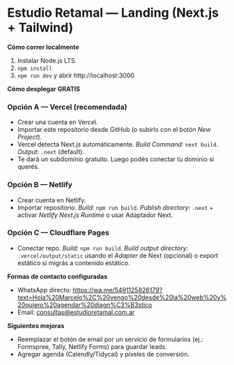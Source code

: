 # Estudio Retamal — Landing (Next.js + Tailwind)

**Cómo correr localmente**

1. Instalar Node.js LTS.
2. `npm install`
3. `npm run dev` y abrir http://localhost:3000

**Cómo desplegar GRATIS**

### Opción A — Vercel (recomendada)
- Crear una cuenta en Vercel.
- Importar este repositorio desde GitHub (o subirlo con el botón *New Project*).
- Vercel detecta Next.js automáticamente. *Build Command:* `next build`. *Output:* `.next` (default).
- Te dará un subdominio gratuito. Luego podés conectar tu dominio si querés.

### Opción B — Netlify
- Crear cuenta en Netlify.
- Importar repositorio. *Build:* `npm run build`. *Publish directory:* `.next` + activar *Netlify Next.js Runtime* o usar Adaptador Next.

### Opción C — Cloudflare Pages
- Conectar repo. *Build:* `npm run build`. *Build output directory:* `.vercel/output/static` usando el *Adapter* de Next (opcional) o export estático si migrás a contenido estático.

**Formas de contacto configuradas**
- WhatsApp directo: https://wa.me/5491125826179?text=Hola%20Marcelo%2C%20vengo%20desde%20la%20web%20y%20quiero%20agendar%20diagn%C3%B3stico
- Email: consultas@estudioretamal.com.ar

**Siguientes mejoras**
- Reemplazar el botón de email por un servicio de formularios (ej.: Formspree, Tally, Netlify Forms) para guardar leads.
- Agregar agenda (Calendly/Tidycal) y píxeles de conversión.
